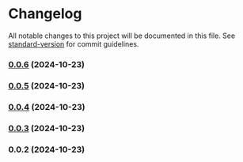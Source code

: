 # Changelog

All notable changes to this project will be documented in this file. See [standard-version](https://github.com/conventional-changelog/standard-version) for commit guidelines.

### [0.0.6](https://github.com/intego-com/strapi-plugin-preview-button/compare/v0.0.5...v0.0.6) (2024-10-23)

### [0.0.5](https://github.com/intego-com/strapi-plugin-preview-button/compare/v0.0.4...v0.0.5) (2024-10-23)

### [0.0.4](https://github.com/intego-com/strapi-plugin-preview-button/compare/v0.0.3...v0.0.4) (2024-10-23)

### [0.0.3](https://github.com/intego-com/strapi-plugin-preview-button/compare/v0.0.2...v0.0.3) (2024-10-23)

### 0.0.2 (2024-10-23)
